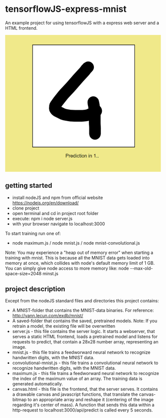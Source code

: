 # tensorflowJS-express-mnist
An example project for using tensorflowJS with a express web server and a HTML frontend.

![Screnshot](screenshot.png?raw=true)

## getting started
- install nodeJS and npm from official website https://nodejs.org/en/download/
- clone project
- open terminal and cd in project root folder
- execute:
    npm i
    node server.js
- with your browser navigate to localhost:3000

To start training run one of:
- node maximum.js / node mnist.js / node mnist-convolutional.js

Note:
You may experience a "heap out of memory error" when starting a training with mnist. This is because all the MNIST data gets loaded into memory at once, which collides with node's default memory limit of 1 GB. You can simply give node access to more memory like:
    node --max-old-space-size=2048 minst.js


## project description
Except from the nodeJS standard files and directories this project contains:
- A MNIST-folder that contains the MNIST-data binaries. For reference: http://yann.lecun.com/exdb/mnist/
- A saved-folder that contains the saved, pretrained models. Note: If you retrain a model, the existing file will be overwritten
- server.js - this file contains the server logic. It starts a webserver, that serves a static HTML frontend, loads a pretrained model and listens for requests to predict, that contain a 28x28 number array, representing an image.
- mnist.js - this file trains a feedworward neural network to recognize handwritten digits, with the MNIST data.
- convolutional-mnist.js - this file trains a convolutional neural network to recognize handwritten digits, with the MNIST data.
- maximum.js - this file trains a feedworward neural network to recognize the index of the maximum value of an array. The training data is generated automatically.
- canvas.html - this file is the frontend, that the server serves. It contains a drawable canvas and javascript functions, that translate the canvas-bitmap to an appropriate array and reshape it (centering of the image regarding it's center of mass). A function that sends this data within a http-request to localhost:3000/api/predict is called every 5 seconds.

